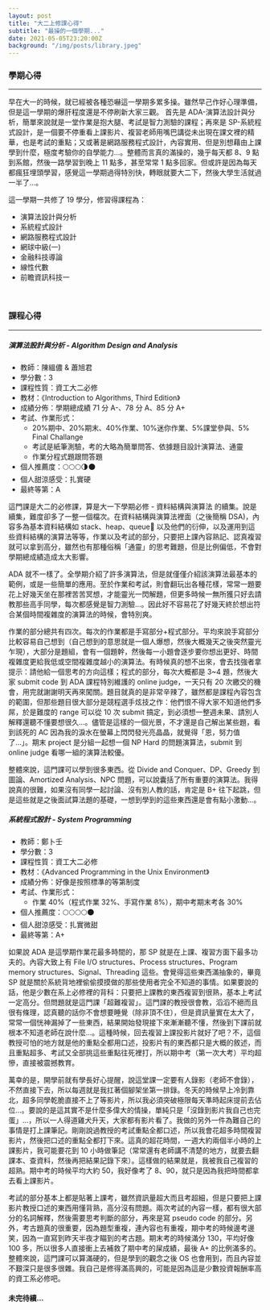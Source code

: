 ```yaml
---
layout: post
title: "大二上修課心得"
subtitle: "最操的一個學期..."
date: 2021-05-05T23:20:00Z
background: "/img/posts/library.jpeg"
---
```


### 學期心得

---

早在大一的時候，就已經被各種恐嚇這一學期多累多操。雖然早己作好心理準備，但是這一學期的爆肝程度還是不停刷新大家三觀。
首先是 ADA-演算法設計與分析，簡單來說就是一堂作業是抱大腿、考試是智力測驗的課程；再來是 SP-系統程式設計，是一個要不停重看上課影片、複習老師用嘴巴講從未出現在課文裡的精華，也是考試的重點；又或著是網路服務程式設計，內容實用、但是別想藉由上課學到什麼，極度考驗你的自學能力...。整體而言真的滿操的，幾乎每天都 8、9 點到系館，然後一路學習到晚上 11 點多，甚至常常 1 點多回家。但或許是因為每天都瘋狂埋頭學習，感覺這一學期過得特別快，轉眼就要大二下，然後大學生活就過一半了...。

這一學期一共修了 19 學分，修習得課程為：

-   演算法設計與分析
-   系統程式設計
-   網路服務程式設計
-   網球中級(一)
-   金融科技導論
-   線性代數
-   前瞻資訊科技一

<br />

### 課程心得

---

##### 演算法設計與分析 - Algorithm Design and Analysis

-   教師：陳縕儂 & 蕭旭君
-   學分數：3
-   課程性質：資工大二必修
-   教材：《Introduction to Algorithms, Third Edition》
-   成績分佈：學期總成績 71 分 A-、78 分 A、85 分 A+
-   考試、作業形式：
    -   20%期中、20%期末、40%作業、10%迷你作業、5%課堂參與、5% Final Challange
    -   考試是紙筆測驗，考的大略為簡單問答、依據題目設計演算法、通靈
    -   作業分程式題跟問答題
-   個人推薦度：🌕🌕🌕🌗🌑
-   個人甜涼感受：扎實硬
-   最終等第：A

這門課是大二的必修課，算是大一下學期必修 - 資料結構與演算法 的續集。說是續集，難度卻多了一整一個檔次。在資料結構與演算法裡面（之後簡稱 DSA)，內容多為基本資料結構如 stack、heap、queue 以及他們的衍伸，以及運用到這些資料結構的演算法等等，作業以及考試的部分，只要把上課內容熟記、認真複習就可以拿到高分，雖然也有那種俗稱「通靈」的思考難題，但是比例偏低，不會對學期總成績造成太大影響。  

ADA 就不一樣了。全學期介紹了許多演算法，但是就僅僅介紹該演算法最基本的範例，或是一些簡單的應用。至於作業和考試，則會翻玩出各種花樣，常常一題要花上好幾天坐在那裡苦苦冥想，才能靈光一閃解題，但更多時候一無所獲只好去請教那些高手同學，每次都感覺是智力測驗...。因此好不容易花了好幾天終於想出符合某個時間複雜度的演算法的時候，會特別爽。

作業的部分總共有四次。每次的作業都是手寫部分+程式部分。平均來說手寫部分比較容易自己想到（自己想到的意思就是一個人爆想，然後大概幾天之後突然靈光乍現），大部分是題組，會有一個題幹，然後每一小題會逐步要你想出更好、時間複雜度更給我低或空間複雜度越小的演算法。有時候真的想不出來，會去找強者拿提示：請他給一個思考的方向這樣；程式的部分，每次大概都是 3~4 題，然後大家 submit code 到 ADA 課程特別維護的 online judge，一天只有 20 次繳交的機會，用完就謝謝明天再來闖關。題目就真的是非常辛辣了，雖然都是課程內容包含的範圍，但那些題目很大部分是競程選手炫技之作：他們恨不得大家不知道他們多屌，於是難度的 range 可以從 10 次 submit 搞定，到必須想一整週未果、請別人解釋還聽不懂要想很久...。儘管是這樣的一個光景，不才還是自己解出某些題，看到該死的 AC 因為我的淚水在螢幕上閃閃發光亮晶晶，就覺得「恩，努力值了...」。期末 project 是分組一起想一個 NP Hard 的問題演算法，submit 到 online judge 看哪一組的演算法較優。

整體來說，這門課可以學到很多東西。從 Divide and Conquer、DP、Greedy 到圖論、Amortized Analysis、NPC 問題，可以說囊括了所有重要的演算法。我得說真的很難，如果沒有同學一起討論、沒有別人教的話，肯定是 B+ 往下起跳，但是這些就是之後面試算法題的基礎，一想到學到的這些東西還是會有點小激動...。

##### 系統程式設計 - System Programming

-   教師：鄭卜壬
-   學分數：3
-   課程性質：資工大二必修
-   教材：《Advanced Programming in the Unix Environment》
-   成績分佈：好像是按照標準的等第制度
-   考試、作業形式：
    - 作業 40%（程式作業 32%、手寫作業 8%），期中考期末考各 30%
-   個人推薦度：🌕🌕🌕🌕🌑
-   個人甜涼感受：扎實微甜
-   最終等第：A+

如果說 ADA 是這學期作業花最多時間的，那 SP 就是在上課、複習方面下最多功夫的。內容大致上有 File I/O structures、Process structures、Program memory structures、Signal、Threading 這些。會覺得這些東西滿抽象的，畢竟 SP 就是關於系統背地裡偷偷摸摸做的那些使用者完全不知道的事情。如果要說的話，他是少數在系上必修裡的背科：只要把上課教的東西複習到很熟，基本上考試一定高分。但問題就是這門課「超難複習」。這門課的教授很會教，滔滔不絕而且很有條理，認真聽的話你不會想要睡覺（除非頂不住），但是資訊量實在太大了，常常一個恍神漏掉了一些東西，結果開始發現接下來漸漸聽不懂，然後到下課前就根本不知道老師在說什麼...。這種時候，回去複習上課投影片就好了吧？不，這個教授可怕的地方就是他的重點全都用口述，投影片有的東西都只是大概的敘述，而且重點超多、考試又全部挑這些重點往死裡打，所以期中考（第一次大考）平均超慘，直接被震撼教育。

萬幸的是，開學前就有學長好心提醒，說這堂課一定要有人錄影（老師不會錄），不然直接下去，所以每週就是我扛著個腳架坐第一排錄。冬天的時候早上冷到靠北，超多同學乾脆直接不上了等影片，所以我必須突破極限每天準時起床提前去佔位...。要說的是這其實不是什麼多偉大的情操，單純只是「沒錄到影片我自己也完蛋」...，所以一人得道雞犬升天，大家都有影片看了。我做的另外一件為難自己的事情是打上課筆記。剛剛說過教授的考試重點全都口述，所以我會花超多時間複習影片，然後把口述的重點全都打下來。這真的超花時間，一週大約兩個半小時的上課影片，我可能要花到 10 小時做筆記（常常還有老師講不清楚的地方，就要去翻課本、查資料，然後再把結果記錄下來）。這樣做的結果就是，我被我自己複習的超熟。期中考的時候平均大約 50，我好像考了 8、90，就只是因為我把時間都拿去看上課影片。

考試的部分基本上都是貼著上課考，雖然資訊量超大而且考超細，但是只要把上課影片教授口述的東西用懂背熟，高分沒有問題。兩次考試的內容一樣，都有很大部分的名詞解釋，然後需要思考判斷的部分，再來是寫 pseudo code 的部分。另外，考古題真的很重要，因為題型重複，連內容也有重複，期中考的時候邊考邊笑，因為一直寫到昨天半夜才瞄到的考古題。期末考的時候滿分 130，平均好像 100 多，所以很多人直接衝上去補救了期中考的屎成績，最後 A+ 的比例滿多的。整體來說，這門課可以算滿硬的，但是學到的觀念之後 OS 也會用到，而且內容並不艱深只是很多很雜。我自己是修得滿高興的，可能是因為這是少數投資報酬率高的資工系必修吧。


#### 未完待續...

<br>
